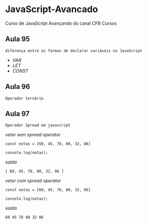 # JavaScript-Avancado
Curso de JavaScript Avançando do canal CFB Cursos

## Aula 95
    diferença entre as formas de declarar variáveis no JavaScript
- *VAR*
- *LET*
- *CONST*

## Aula 96 
    Operador ternário

## Aula 97
    Operador Spread em javascript
*vetor sem spread operator*

    const notas = [60, 45, 78, 80, 32, 86]

    console.log(notas);
    
*saida*

    [ 60, 45, 78, 80, 32, 86 ]
    
*vetor com spread operator*
    
    const notas = [60, 45, 78, 80, 32, 86]

    console.log(notas);
*saída* 

    60 45 78 80 32 86
    